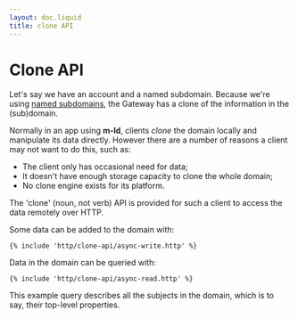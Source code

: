 ```yaml
---
layout: doc.liquid
title: clone API
---
```

# Clone API

Let's say we have an account and a named subdomain. Because we're using [named subdomains](named-subdomains), the Gateway has a clone of the information in the (sub)domain.

Normally in an app using **m-ld**, clients _clone_ the domain locally and manipulate its data directly. However there are a number of reasons a client may not want to do this, such as:
- The client only has occasional need for data;
- It doesn't have enough storage capacity to clone the whole domain;
- No clone engine exists for its platform.

The 'clone' (noun, not verb) API is provided for such a client to access the data remotely over HTTP.

Some data can be added to the domain with:

```
{% include 'http/clone-api/async-write.http' %}
```

Data in the domain can be queried with:

```
{% include 'http/clone-api/async-read.http' %}
```

This example query describes all the subjects in the domain, which is to say, their top-level properties.